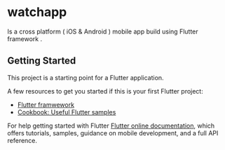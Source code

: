 # watchapp

Is a cross platform ( iOS & Android ) mobile app build using Flutter framework .

## Getting Started

This project is a starting point for a Flutter application.

A few resources to get you started if this is your first Flutter project:

- [Flutter framwework](https://flutter.dev)
- [Cookbook: Useful Flutter samples](https://flutter.dev)

For help getting started with Flutter
[Flutter online documentation](https://flutter.dev/docs), which offers tutorials, 
samples, guidance on mobile development, and a full API reference.


